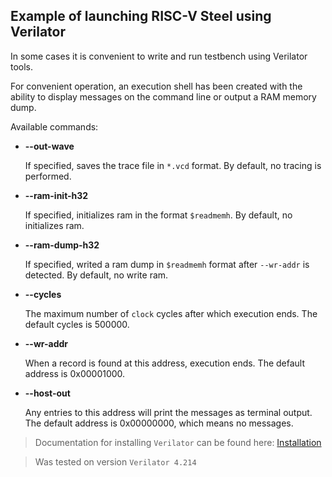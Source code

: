 
## Example of launching RISC-V Steel using Verilator

In some cases it is convenient to write and run testbench using Verilator tools.

For convenient operation, an execution shell has been created with the ability to display messages on the command line or output a RAM memory dump.


Available commands:

  - **--out-wave**

    If specified, saves the trace file in `*.vcd` format. By default, no tracing is performed.

  - **--ram-init-h32**

    If specified, initializes ram in the format `$readmemh`. By default, no initializes ram.

  - **--ram-dump-h32**

    If specified, writed a ram dump in `$readmemh` format after `--wr-addr` is detected. By default, no write ram.

  - **--cycles**

    The maximum number of `clock` cycles after which execution ends. The default cycles is 500000.

  - **--wr-addr**

    When a record is found at this address, execution ends. The default address is 0x00001000.


  - **--host-out**

    Any entries to this address will print the messages as terminal output. The default address is 0x00000000, which means no messages.


> Documentation for installing `Verilator` can be found here: [Installation](https://veripool.org/guide/latest/install.html)

> Was tested on version `Verilator 4.214`